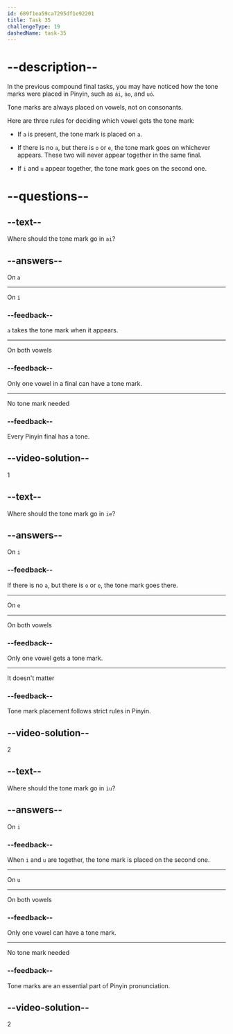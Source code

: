 ```yaml
---
id: 689f1ea59ca7295df1e92201
title: Task 35
challengeType: 19
dashedName: task-35
---
```


# --description--

In the previous compound final tasks, you may have noticed how the tone marks were placed in Pinyin, such as `ái`, `ào`, and `uó`.

Tone marks are always placed on vowels, not on consonants.

Here are three rules for deciding which vowel gets the tone mark:

- If `a` is present, the tone mark is placed on `a`.

- If there is no `a`, but there is `o` or `e`, the tone mark goes on whichever appears. These two will never appear together in the same final.

- If `i` and `u` appear together, the tone mark goes on the second one.

# --questions--

## --text--

Where should the tone mark go in `ai`?

## --answers--

On `a`

---

On `i`

### --feedback--

`a` takes the tone mark when it appears.

---

On both vowels

### --feedback--

Only one vowel in a final can have a tone mark.

---

No tone mark needed

### --feedback--

Every Pinyin final has a tone.

## --video-solution--

1

## --text--

Where should the tone mark go in `ie`?

## --answers--

On `i`

### --feedback--

If there is no `a`, but there is `o` or `e`, the tone mark goes there.

---

On `e`

---

On both vowels

### --feedback--

Only one vowel gets a tone mark.

---

It doesn't matter

### --feedback--

Tone mark placement follows strict rules in Pinyin.

## --video-solution--

2

## --text--

Where should the tone mark go in `iu`?

## --answers--

On `i`

### --feedback--

When `i` and `u` are together, the tone mark is placed on the second one.

---

On `u`

---

On both vowels

### --feedback--

Only one vowel can have a tone mark.

---

No tone mark needed

### --feedback--

Tone marks are an essential part of Pinyin pronunciation.

## --video-solution--

2
